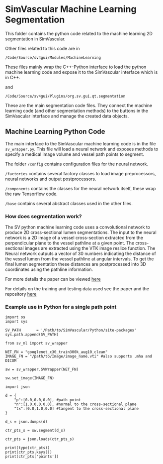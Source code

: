 # SimVascular Machine Learning Segmentation

This folder contains the python code related to the machine learning 2D segmentation in SimVascular.

Other files related to this code are in
```
/Code/Source/sv4gui/Modules/MachineLearning
```
These files mainly wrap the C++-Python interface to load the python machine learning code and expose it to the SimVascular interface which is in C++.

and
```
/Code/Source/sv4gui/Plugins/org.sv.gui.qt.segmentation
```
These are the main segmentation code files. They connect the machine learning code (and other segmentation methods) to the buttons in the SimVascular interface and manage the created data objects.

## Machine Learning Python Code
The main interface to the SimVascular machine learning code is in the file `sv_wrapper.py`.
This file will load a neural network and exposes methods to specify a medical image volume and vessel path points to segment.

The folder `/config` contains configuration files for the neural network.

`/factories` contains several factory classes to load image preprocessors, neural networks and output postprocessors.

`/components` contains the classes for the neural network itself, these wrap the raw Tensorflow code.

`/base` contains several abstract classes used in the other files.

### How does segmentation work?
The SV python machine learning code uses a convolutional network to produce 2D cross-sectional lumen segmentations.
The input to the neural network is a 2D image of a vessel cross-section extracted from the perpendicular plane
to the vessel pathline at a given point.
The cross-sectional images are extracted using the VTK image reslice function.
The Neural network outputs a vector of 30 numbers indicating the distance of the vessel lumen from the vessel pathline
at angular intervals.
To get the final lumen segmentation these distances are postprocessed into 3D coordinates using the pathline information.

For more details the paper can be viewed [here](https://www.dropbox.com/s/bzzrsepbyzg7l6f/cvet_2020.pdf?dl=0)

For details on the training and testing data used see the paper and the repository [here](https://github.com/gmaher/vascular_data)
### Example use in Python for a single path point
```
import os
import sys

SV_PATH       = '/Path/to/SimVascular/Python/site-packages'
sys.path.append(SV_PATH)

from sv_ml import sv_wrapper

NET_FN = "googlenet_c30_train300k_aug10_clean"
IMAGE_FN = "/path/to/Image/image_name.vti" #also supports .mha and DICOM

sw = sv_wrapper.SVWrapper(NET_FN)

sw.set_image(IMAGE_FN)

import json

d = {
    "p":[0.0,0.0,0.0], #path point
    "n":[1.0,0.0,0.0], #normal to the cross-sectional plane
    "tx":[0.0,1.0,0.0] #tangent to the cross-sectional plane
}

d_s = json.dumps(d)

ctr_pts_s = sw.segment(d_s)

ctr_pts = json.loads(ctr_pts_s)

print(type(ctr_pts))
print(ctr_pts.keys())
print(ctr_pts['points'])
```
